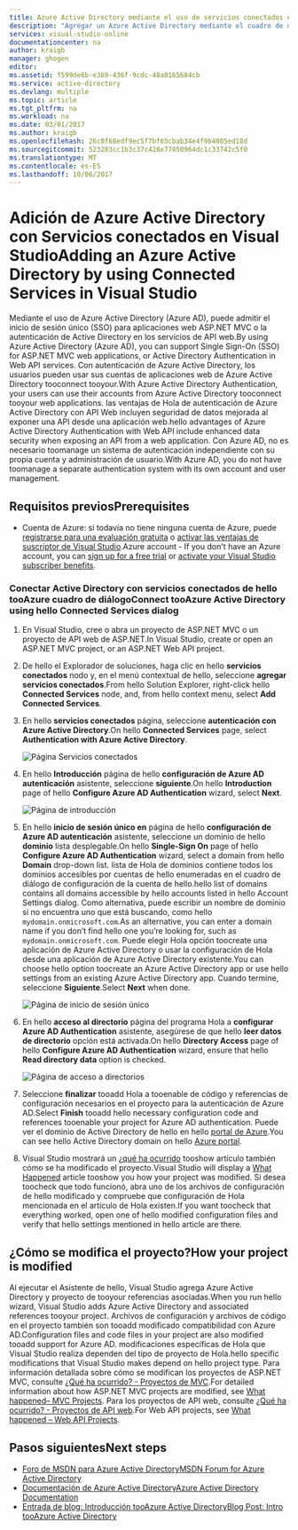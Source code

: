 ```yaml
---
title: Azure Active Directory mediante el uso de servicios conectados en Visual Studio aaaAdding | Documentos de Microsoft
description: "Agregar un Azure Active Directory mediante el cuadro de diálogo de Visual Studio agregar servicios conectados Hola"
services: visual-studio-online
documentationcenter: na
author: kraigb
manager: ghogen
editor: 
ms.assetid: f599de6b-e369-436f-9cdc-48a0165684cb
ms.service: active-directory
ms.devlang: multiple
ms.topic: article
ms.tgt_pltfrm: na
ms.workload: na
ms.date: 03/01/2017
ms.author: kraigb
ms.openlocfilehash: 26c8f68edf9ec5f7bf65cbab34e4f9b4085ed18d
ms.sourcegitcommit: 523283cc1b3c37c428e77850964dc1c33742c5f0
ms.translationtype: MT
ms.contentlocale: es-ES
ms.lasthandoff: 10/06/2017
---
```

# <a name="adding-an-azure-active-directory-by-using-connected-services-in-visual-studio"></a><span data-ttu-id="4a25b-103">Adición de Azure Active Directory con Servicios conectados en Visual Studio</span><span class="sxs-lookup"><span data-stu-id="4a25b-103">Adding an Azure Active Directory by using Connected Services in Visual Studio</span></span>
<span data-ttu-id="4a25b-104">Mediante el uso de Azure Active Directory (Azure AD), puede admitir el inicio de sesión único (SSO) para aplicaciones web ASP.NET MVC o la autenticación de Active Directory en los servicios de API web.</span><span class="sxs-lookup"><span data-stu-id="4a25b-104">By using Azure Active Directory (Azure AD), you can support Single Sign-On (SSO) for ASP.NET MVC web applications, or Active Directory Authentication in Web API services.</span></span> <span data-ttu-id="4a25b-105">Con autenticación de Azure Active Directory, los usuarios pueden usar sus cuentas de aplicaciones web de Azure Active Directory tooconnect tooyour.</span><span class="sxs-lookup"><span data-stu-id="4a25b-105">With Azure Active Directory Authentication, your users can use their accounts from Azure Active Directory tooconnect tooyour web applications.</span></span> <span data-ttu-id="4a25b-106">las ventajas de Hola de autenticación de Azure Active Directory con API Web incluyen seguridad de datos mejorada al exponer una API desde una aplicación web.</span><span class="sxs-lookup"><span data-stu-id="4a25b-106">hello advantages of Azure Active Directory Authentication with Web API include enhanced data security when exposing an API from a web application.</span></span> <span data-ttu-id="4a25b-107">Con Azure AD, no es necesario toomanage un sistema de autenticación independiente con su propia cuenta y administración de usuario.</span><span class="sxs-lookup"><span data-stu-id="4a25b-107">With Azure AD, you do not have toomanage a separate authentication system with its own account and user management.</span></span>

## <a name="prerequisites"></a><span data-ttu-id="4a25b-108">Requisitos previos</span><span class="sxs-lookup"><span data-stu-id="4a25b-108">Prerequisites</span></span>
- <span data-ttu-id="4a25b-109">Cuenta de Azure: si todavía no tiene ninguna cuenta de Azure, puede [registrarse para una evaluación gratuita](https://azure.microsoft.com/pricing/free-trial/?WT.mc_id=A261C142F) o [activar las ventajas de suscriptor de Visual Studio](https://azure.microsoft.com/pricing/member-offers/msdn-benefits-details/?WT.mc_id=A261C142F).</span><span class="sxs-lookup"><span data-stu-id="4a25b-109">Azure account - If you don't have an Azure account, you can [sign up for a free trial](https://azure.microsoft.com/pricing/free-trial/?WT.mc_id=A261C142F) or [activate your Visual Studio subscriber benefits](https://azure.microsoft.com/pricing/member-offers/msdn-benefits-details/?WT.mc_id=A261C142F).</span></span>

### <a name="connect-tooazure-active-directory-using-hello-connected-services-dialog"></a><span data-ttu-id="4a25b-110">Conectar Active Directory con servicios conectados de hello tooAzure cuadro de diálogo</span><span class="sxs-lookup"><span data-stu-id="4a25b-110">Connect tooAzure Active Directory using hello Connected Services dialog</span></span>
1. <span data-ttu-id="4a25b-111">En Visual Studio, cree o abra un proyecto de ASP.NET MVC o un proyecto de API web de ASP.NET.</span><span class="sxs-lookup"><span data-stu-id="4a25b-111">In Visual Studio, create or open an ASP.NET MVC project, or an ASP.NET Web API project.</span></span>

1. <span data-ttu-id="4a25b-112">De hello el Explorador de soluciones, haga clic en hello **servicios conectados** nodo y, en el menú contextual de hello, seleccione **agregar servicios conectados**.</span><span class="sxs-lookup"><span data-stu-id="4a25b-112">From hello Solution Explorer, right-click hello **Connected Services** node, and, from hello context menu, select **Add Connected Services**.</span></span>

1. <span data-ttu-id="4a25b-113">En hello **servicios conectados** página, seleccione **autenticación con Azure Active Directory**.</span><span class="sxs-lookup"><span data-stu-id="4a25b-113">On hello **Connected Services** page, select **Authentication with Azure Active Directory**.</span></span>
   
    ![Página Servicios conectados](./media/vs-azure-tools-connected-services-add-active-directory/connected-services-add-active-directory.png)

1. <span data-ttu-id="4a25b-115">En hello **Introducción** página de hello **configuración de Azure AD autenticación** asistente, seleccione **siguiente**.</span><span class="sxs-lookup"><span data-stu-id="4a25b-115">On hello **Introduction** page of hello **Configure Azure AD Authentication** wizard, select **Next**.</span></span>
   
    ![Página de introducción](./media/vs-azure-tools-connected-services-add-active-directory/configure-azure-ad-wizard-1.png)

1. <span data-ttu-id="4a25b-117">En hello **inicio de sesión único en** página de hello **configuración de Azure AD autenticación** asistente, seleccione un dominio de hello **dominio** lista desplegable.</span><span class="sxs-lookup"><span data-stu-id="4a25b-117">On hello **Single-Sign On** page of hello **Configure Azure AD Authentication** wizard, select a domain from hello **Domain** drop-down list.</span></span> <span data-ttu-id="4a25b-118">lista de Hola de dominios contiene todos los dominios accesibles por cuentas de hello enumeradas en el cuadro de diálogo de configuración de la cuenta de hello.</span><span class="sxs-lookup"><span data-stu-id="4a25b-118">hello list of domains contains all domains accessible by hello accounts listed in hello Account Settings dialog.</span></span> <span data-ttu-id="4a25b-119">Como alternativa, puede escribir un nombre de dominio si no encuentra uno que está buscando, como hello `mydomain.onmicrosoft.com`.</span><span class="sxs-lookup"><span data-stu-id="4a25b-119">As an alternative, you can enter a domain name if you don’t find hello one you’re looking for, such as `mydomain.onmicrosoft.com`.</span></span> <span data-ttu-id="4a25b-120">Puede elegir Hola opción toocreate una aplicación de Azure Active Directory o usar la configuración de Hola desde una aplicación de Azure Active Directory existente.</span><span class="sxs-lookup"><span data-stu-id="4a25b-120">You can choose hello option toocreate an Azure Active Directory app or use hello settings from an existing Azure Active Directory app.</span></span> <span data-ttu-id="4a25b-121">Cuando termine, seleccione **Siguiente**.</span><span class="sxs-lookup"><span data-stu-id="4a25b-121">Select **Next** when done.</span></span>
   
    ![Página de inicio de sesión único](./media/vs-azure-tools-connected-services-add-active-directory/configure-azure-ad-wizard-2.png)

1. <span data-ttu-id="4a25b-123">En hello **acceso al directorio** página del programa Hola a **configurar Azure AD Authentication** asistente, asegúrese de que hello **leer datos de directorio** opción está activada.</span><span class="sxs-lookup"><span data-stu-id="4a25b-123">On hello **Directory Access** page of hello **Configure Azure AD Authentication** wizard, ensure that hello **Read directory data** option is checked.</span></span> 
   
    ![Página de acceso a directorios](./media/vs-azure-tools-connected-services-add-active-directory/configure-azure-ad-wizard-3.png)

1. <span data-ttu-id="4a25b-125">Seleccione **finalizar** tooadd Hola a tooenable de código y referencias de configuración necesarios en el proyecto para la autenticación de Azure AD.</span><span class="sxs-lookup"><span data-stu-id="4a25b-125">Select **Finish** tooadd hello necessary configuration code and references tooenable your project for Azure AD authentication.</span></span> <span data-ttu-id="4a25b-126">Puede ver el dominio de Active Directory de hello en hello [portal de Azure](http://go.microsoft.com/fwlink/p/?LinkID=525040).</span><span class="sxs-lookup"><span data-stu-id="4a25b-126">You can see hello Active Directory domain on hello [Azure portal](http://go.microsoft.com/fwlink/p/?LinkID=525040).</span></span>

1. <span data-ttu-id="4a25b-127">Visual Studio mostrará un [¿qué ha ocurrido](#how-your-project-is-modified) tooshow artículo también cómo se ha modificado el proyecto.</span><span class="sxs-lookup"><span data-stu-id="4a25b-127">Visual Studio will display a [What Happened](#how-your-project-is-modified) article tooshow you how your project was modified.</span></span> <span data-ttu-id="4a25b-128">Si desea toocheck que todo funcionó, abra uno de los archivos de configuración de hello modificado y compruebe que configuración de Hola mencionada en el artículo de Hola existen.</span><span class="sxs-lookup"><span data-stu-id="4a25b-128">If you want toocheck that everything worked, open one of hello modified configuration files and verify that hello settings mentioned in hello article are there.</span></span> 

## <a name="how-your-project-is-modified"></a><span data-ttu-id="4a25b-129">¿Cómo se modifica el proyecto?</span><span class="sxs-lookup"><span data-stu-id="4a25b-129">How your project is modified</span></span>
<span data-ttu-id="4a25b-130">Al ejecutar el Asistente de hello, Visual Studio agrega Azure Active Directory y proyecto de tooyour referencias asociadas.</span><span class="sxs-lookup"><span data-stu-id="4a25b-130">When you run hello wizard, Visual Studio adds Azure Active Directory and associated references tooyour project.</span></span> <span data-ttu-id="4a25b-131">Archivos de configuración y archivos de código en el proyecto también son tooadd modificado compatibilidad con Azure AD.</span><span class="sxs-lookup"><span data-stu-id="4a25b-131">Configuration files and code files in your project are also modified tooadd support for Azure AD.</span></span> <span data-ttu-id="4a25b-132">modificaciones específicas de Hola que Visual Studio realiza dependen del tipo de proyecto de Hola.</span><span class="sxs-lookup"><span data-stu-id="4a25b-132">hello specific modifications that Visual Studio makes depend on hello project type.</span></span> <span data-ttu-id="4a25b-133">Para información detallada sobre cómo se modifican los proyectos de ASP.NET MVC, consulte [¿Qué ha ocurrido? - Proyectos de MVC](http://go.microsoft.com/fwlink/p/?LinkID=513809).</span><span class="sxs-lookup"><span data-stu-id="4a25b-133">For detailed information about how ASP.NET MVC projects are modified, see [What happened– MVC Projects](http://go.microsoft.com/fwlink/p/?LinkID=513809).</span></span> <span data-ttu-id="4a25b-134">Para los proyectos de API web, consulte [¿Qué ha ocurrido? - Proyectos de API web](http://go.microsoft.com/fwlink/p/?LinkId=513810).</span><span class="sxs-lookup"><span data-stu-id="4a25b-134">For Web API projects, see [What happened – Web API Projects](http://go.microsoft.com/fwlink/p/?LinkId=513810).</span></span>

## <a name="next-steps"></a><span data-ttu-id="4a25b-135">Pasos siguientes</span><span class="sxs-lookup"><span data-stu-id="4a25b-135">Next steps</span></span>
* [<span data-ttu-id="4a25b-136">Foro de MSDN para Azure Active Directory</span><span class="sxs-lookup"><span data-stu-id="4a25b-136">MSDN Forum for Azure Active Directory</span></span>](https://social.msdn.microsoft.com/forums/azure/home?forum=WindowsAzureAD)
* [<span data-ttu-id="4a25b-137">Documentación de Azure Active Directory</span><span class="sxs-lookup"><span data-stu-id="4a25b-137">Azure Active Directory Documentation</span></span>](https://azure.microsoft.com/documentation/services/active-directory/)
* [<span data-ttu-id="4a25b-138">Entrada de blog: Introducción tooAzure Active Directory</span><span class="sxs-lookup"><span data-stu-id="4a25b-138">Blog Post: Intro tooAzure Active Directory</span></span>](http://blogs.msdn.com/b/brunoterkaly/archive/2014/03/03/introduction-to-windows-azure-active-directory.aspx)

